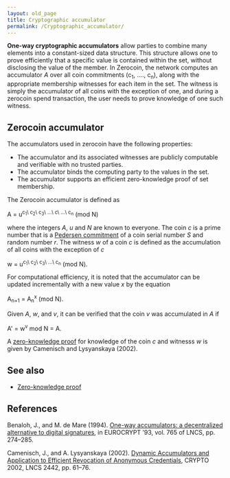 ```yaml
---
layout: old_page
title: Cryptographic accumulator
permalink: /Cryptographic_accumulator/
---
```


**One-way cryptographic accumulators** allow parties to combine many elements into a constant-sized data structure. This structure allows one to prove efficiently that a specific value is contained within the set, without disclosing the value of the member. In Zerocoin, the network computes an accumulator *A* over all coin commitments (c<sub>1</sub>, ...., c<sub>n</sub>), along with the appropriate membership witnesses for each item in the set. The witness is simply the accumulator of all coins with the exception of one, and during a zerocoin spend transaction, the user needs to prove knowledge of one such witness.

Zerocoin accumulator
--------------------

The accumulators used in zerocoin have the following properties:

-   The accumulator and its associated witnesses are publicly computable and verifiable with no trusted parties.
-   The accumulator binds the computing party to the values in the set.
-   The accumulator supports an efficient zero-knowledge proof of set membership.

The Zerocoin accumulator is defined as


A = u<sup>c<sub>1</sub>\ c<sub>2</sub>\ c<sub>3</sub>\ ...\ c\ ...\ c<sub>n</sub></sup> (mod N)

where the integers *A*, *u* and *N* are known to everyone. The coin *c* is a prime number that is a [Pedersen commitment](/Commitment_scheme/ "wikilink") of a coin serial number *S* and random number *r*. The witness *w* of a coin *c* is defined as the accumulation of all coins with the exception of *c*


w = u<sup>c<sub>1</sub>\ c<sub>2</sub>\ c<sub>3</sub>\ ...\ c<sub>n</sub></sup> (mod N).

For computational efficiency, it is noted that the accumulator can be updated incrementally with a new value *x* by the equation


A<sub>n+1</sub> = A<sub>n</sub><sup>x</sup> (mod N).

Given *A*, *w*, and *v*, it can be verified that the coin *v* was accumulated in *A* if


A' = w<sup>v</sup> mod N = A.

A [zero-knowledge proof](/Zero-Knowledge_Proof/ "wikilink") for knowledge of the coin *c* and witnesss *w* is given by Camenisch and Lysyanskaya (2002).

See also
--------

-   [Zero-knowledge proof](/Zero-knowledge_proof/ "wikilink")

References
----------

Benaloh, J., and M. de Mare (1994). [One-way accumulators: a decentralized alternative to digital signatures](http://www.cs.stevens.edu/~mdemare/pubs/owa.pdf), in EUROCRYPT ’93, vol. 765 of LNCS, pp. 274–285.

Camenisch, J., and A. Lysyanskaya (2002). [Dynamic Accumulators and Application to Efficient Revocation of Anonymous Credentials](http://cs.brown.edu/people/anna/papers/camlys02.pdf), CRYPTO 2002, LNCS 2442, pp. 61–76.